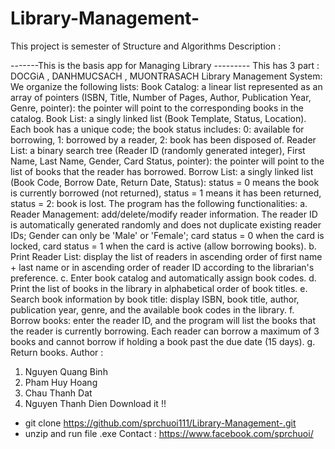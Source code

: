 # Library-Management-
This  project is semester of Structure and Algorithms 
Description :
 
  -------This is the basis app for Managing Library ---------
  This has 3 part : DOCGiA , DANHMUCSACH , MUONTRASACH
  Library Management System: We organize the following lists:
  Book Catalog: a linear list represented as an array of pointers (ISBN, Title, Number of Pages, Author, Publication Year, Genre, pointer): the pointer will point to the corresponding books in the catalog.
  Book List: a singly linked list (Book Template, Status, Location). Each book has a unique code; the book status includes: 0: available for borrowing, 1: borrowed by a reader, 2: book has been disposed of.
  Reader List: a binary search tree (Reader ID (randomly generated integer), First Name, Last Name, Gender, Card Status, pointer): the pointer will point to the list of books that the reader has borrowed.
  Borrow List: a singly linked list (Book Code, Borrow Date, Return Date, Status): status = 0 means the book is currently borrowed (not returned), status = 1 means it has been returned, status = 2: book is lost.
  The program has the following functionalities:
  a. Reader Management: add/delete/modify reader information. The reader ID is automatically generated randomly and does not duplicate existing reader IDs; Gender can only be 'Male' or 'Female'; card status = 0 when the card is locked, card status = 1 when the card is active (allow borrowing books).
  b. Print Reader List: display the list of readers in ascending order of first name + last name or in ascending order of reader ID according to the librarian's preference.
  c. Enter book catalog and automatically assign book codes.
  d. Print the list of books in the library in alphabetical order of book titles.
  e. Search book information by book title: display ISBN, book title, author, publication year, genre, and the available book codes in the library.
  f. Borrow books: enter the reader ID, and the program will list the books that the reader is currently borrowing. Each reader can borrow a maximum of 3 books and cannot borrow if holding a book past the due date (15 days).
  g. Return books.
  Author :
  1. Nguyen Quang Binh
  2. Pham Huy Hoang
  3. Chau Thanh Dat
  4. Nguyen Thanh Dien
Download it !! 
- git clone https://github.com/sprchuoi111/Library-Management-.git
- unzip and run file .exe
Contact : https://www.facebook.com/sprchuoi/
